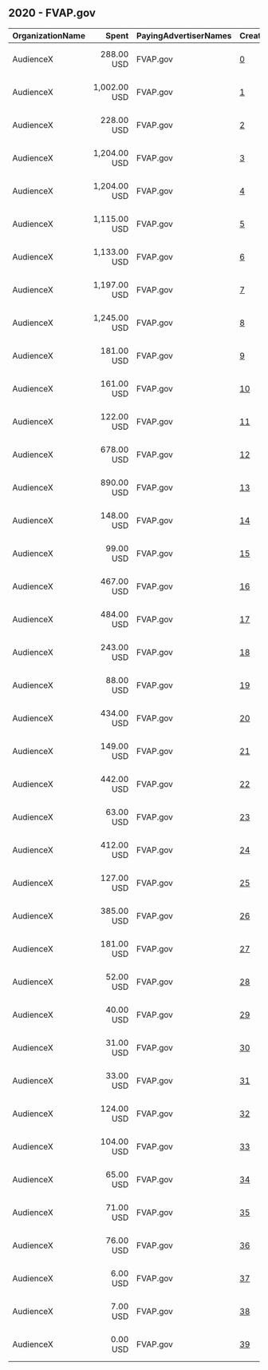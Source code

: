 ## 2020 - FVAP.gov 
|OrganizationName|Spent|PayingAdvertiserNames|CreativeUrls|Impressions|Genders|AgeBrackets|CountryCodes|BillingAddresses|CandidateBallotInformation|
|:---|---:|:---|:---|---:|:---|:---|:---|:---|:---|
|AudienceX|288.00 USD|FVAP.gov|[0](https://www.snap.com/political-ads/asset/120265b2680ed7291dfb8eac5105e626e9a6f71b93b1e2d71b401775cf77e989?mediaType=mp4)|811,483||18+|united states|"13468 Beach Ave,Los Angeles,90292,US"||
|AudienceX|1,002.00 USD|FVAP.gov|[1](https://www.snap.com/political-ads/asset/44d332d07bb13d5e2e688d2a638078994e46a7ce50fe19101b033e1a4c7502cc?mediaType=mp4)|663,340|||united states|"13468 Beach Ave,Los Angeles,90292,US"||
|AudienceX|228.00 USD|FVAP.gov|[2](https://www.snap.com/political-ads/asset/922a09121c76b7688e77ff8d90dd5612661b74351a66557a2bc86b775288dc8b?mediaType=mp4)|483,070||18+|united states|"13468 Beach Ave,Los Angeles,90292,US"||
|AudienceX|1,204.00 USD|FVAP.gov|[3](https://www.snap.com/political-ads/asset/c6a8ab3250588ae8b23a4f0b825412f11daf7d3b77e2cfa62ab35127e79981f2?mediaType=mp4)|478,053||18+|united states|"13468 Beach Ave,Los Angeles,90292,US"||
|AudienceX|1,204.00 USD|FVAP.gov|[4](https://www.snap.com/political-ads/asset/4d5e082a8c6ee3c7954f66501f0aeecc55326572874473efe9156f7d380049be?mediaType=mp4)|405,781||18+|united states|"13468 Beach Ave,Los Angeles,90292,US"||
|AudienceX|1,115.00 USD|FVAP.gov|[5](https://www.snap.com/political-ads/asset/2ff3068c97d175596b056ee9e06bdb6e955972e36458d936d267f1d78e3b07d4?mediaType=mp4)|394,927||18+|united states|"13468 Beach Ave,Los Angeles,90292,US"||
|AudienceX|1,133.00 USD|FVAP.gov|[6](https://www.snap.com/political-ads/asset/a797ed4457bd9b16f98693e836124de7a1bded96df696d14bd2a789440fba680?mediaType=mp4)|389,973||18+|united states|"13468 Beach Ave,Los Angeles,90292,US"||
|AudienceX|1,197.00 USD|FVAP.gov|[7](https://www.snap.com/political-ads/asset/8986f5e4098c5bf812d2c41de356ebb69b9dc2bf02f35a3c63c9bb5a44260d55?mediaType=mp4)|342,823||18+|united states|"13468 Beach Ave,Los Angeles,90292,US"||
|AudienceX|1,245.00 USD|FVAP.gov|[8](https://www.snap.com/political-ads/asset/5715a76f87a0c3fa07b5ee4d0cd8d1460b44b2f7d2eadfed4f4b4b6f358bb3ec?mediaType=mp4)|332,241||18+|united states|"13468 Beach Ave,Los Angeles,90292,US"||
|AudienceX|181.00 USD|FVAP.gov|[9](https://www.snap.com/political-ads/asset/93bad6125b60bf025010b59d8811c0f4188f18fcd14e6abbc83b018aebb286cd?mediaType=mp4)|328,621||18+|united states|"13468 Beach Ave,Los Angeles,90292,US"||
|AudienceX|161.00 USD|FVAP.gov|[10](https://www.snap.com/political-ads/asset/5f0de4bed75e875b2848ab6a50ac1e8100df65f909dd2f4d5314f87b2f0d1b53?mediaType=mp4)|263,482||18+|united states|"13468 Beach Ave,Los Angeles,90292,US"||
|AudienceX|122.00 USD|FVAP.gov|[11](https://www.snap.com/political-ads/asset/ae00b667d0a3583b14b76582fa2b888b0df33174b849963ce47420ade10929bf?mediaType=mp4)|251,463||18+|united states|"13468 Beach Ave,Los Angeles,90292,US"||
|AudienceX|678.00 USD|FVAP.gov|[12](https://www.snap.com/political-ads/asset/47f811498448b89a0037258e896458d973c93f5e13b5b5929ef6899b97cc6daa?mediaType=mp4)|226,041||18+|united states|"13468 Beach Ave,Los Angeles,90292,US"||
|AudienceX|890.00 USD|FVAP.gov|[13](https://www.snap.com/political-ads/asset/b944a4227698860af0cc7c655257a0348cedac3cb6d681232b0f2004a7818aee?mediaType=mp4)|218,477||18+|united states|"13468 Beach Ave,Los Angeles,90292,US"||
|AudienceX|148.00 USD|FVAP.gov|[14](https://www.snap.com/political-ads/asset/7d6777ef7bd012737de26a43eed57946a7c8219956f1a337cf19a65182beab58?mediaType=mp4)|212,299||18+|united states|"13468 Beach Ave,Los Angeles,90292,US"||
|AudienceX|99.00 USD|FVAP.gov|[15](https://www.snap.com/political-ads/asset/0526e7205f0225d08d5865f5ee24d81676823133630407866d3abe36d1927057?mediaType=mp4)|194,132||18+|united states|"13468 Beach Ave,Los Angeles,90292,US"||
|AudienceX|467.00 USD|FVAP.gov|[16](https://www.snap.com/political-ads/asset/a797ed4457bd9b16f98693e836124de7a1bded96df696d14bd2a789440fba680?mediaType=mp4)|190,748||18+|united states|"13468 Beach Ave,Los Angeles,90292,US"||
|AudienceX|484.00 USD|FVAP.gov|[17](https://www.snap.com/political-ads/asset/2ff3068c97d175596b056ee9e06bdb6e955972e36458d936d267f1d78e3b07d4?mediaType=mp4)|182,275||18+|united states|"13468 Beach Ave,Los Angeles,90292,US"||
|AudienceX|243.00 USD|FVAP.gov|[18](https://www.snap.com/political-ads/asset/9c2ea382581c58890f64404b2dcb334e32c42e10de731e72cacb6227e80896a2?mediaType=mp4)|152,107|||united states|"13468 Beach Ave,Los Angeles,90292,US"||
|AudienceX|88.00 USD|FVAP.gov|[19](https://www.snap.com/political-ads/asset/b5e3353992738556859d5f89d7d595b23ae24a1d182fecd8623b593047b7a8c9?mediaType=mp4)|151,419||18+|united states|"13468 Beach Ave,Los Angeles,90292,US"||
|AudienceX|434.00 USD|FVAP.gov|[20](https://www.snap.com/political-ads/asset/8986f5e4098c5bf812d2c41de356ebb69b9dc2bf02f35a3c63c9bb5a44260d55?mediaType=mp4)|146,631||18+|united states|"13468 Beach Ave,Los Angeles,90292,US"||
|AudienceX|149.00 USD|FVAP.gov|[21](https://www.snap.com/political-ads/asset/44d332d07bb13d5e2e688d2a638078994e46a7ce50fe19101b033e1a4c7502cc?mediaType=mp4)|133,050|||united states|"13468 Beach Ave,Los Angeles,90292,US"||
|AudienceX|442.00 USD|FVAP.gov|[22](https://www.snap.com/political-ads/asset/c10a63f339fd05fb5a7206c8f85545297d914119d1eacbd40e37f7d11e35261d?mediaType=mp4)|130,388||18+|united states|"13468 Beach Ave,Los Angeles,90292,US"||
|AudienceX|63.00 USD|FVAP.gov|[23](https://www.snap.com/political-ads/asset/7ca615c3945eccdfecad7dcb4cb3f3b4552c7dc6d5e43b87e5caddefee0f6894?mediaType=mp4)|117,863||18+|united states|"13468 Beach Ave,Los Angeles,90292,US"||
|AudienceX|412.00 USD|FVAP.gov|[24](https://www.snap.com/political-ads/asset/c6a8ab3250588ae8b23a4f0b825412f11daf7d3b77e2cfa62ab35127e79981f2?mediaType=mp4)|117,221||18+|united states|"13468 Beach Ave,Los Angeles,90292,US"||
|AudienceX|127.00 USD|FVAP.gov|[25](https://www.snap.com/political-ads/asset/9c2ea382581c58890f64404b2dcb334e32c42e10de731e72cacb6227e80896a2?mediaType=mp4)|108,197|||united states|"13468 Beach Ave,Los Angeles,90292,US"||
|AudienceX|385.00 USD|FVAP.gov|[26](https://www.snap.com/political-ads/asset/5715a76f87a0c3fa07b5ee4d0cd8d1460b44b2f7d2eadfed4f4b4b6f358bb3ec?mediaType=mp4)|103,354||18+|united states|"13468 Beach Ave,Los Angeles,90292,US"||
|AudienceX|181.00 USD|FVAP.gov|[27](https://www.snap.com/political-ads/asset/69ea451eff327a9013ad23a488917d530f7a71cc5cc17757d6fdc9e7e09143ce?mediaType=mp4)|74,155||18+|united states|"13468 Beach Ave,Los Angeles,90292,US"||
|AudienceX|52.00 USD|FVAP.gov|[28](https://www.snap.com/political-ads/asset/936167036e2d762b75573e977833d9cdddd1a875178df30ccbe57632830cae18?mediaType=mp4)|72,214||18+|united states|"13468 Beach Ave,Los Angeles,90292,US"||
|AudienceX|40.00 USD|FVAP.gov|[29](https://www.snap.com/political-ads/asset/19a2f9272565f47163bd9855a43759724777682af7378f4776ce6c987bfe6f2f?mediaType=mp4)|65,217||18+|united states|"13468 Beach Ave,Los Angeles,90292,US"||
|AudienceX|31.00 USD|FVAP.gov|[30](https://www.snap.com/political-ads/asset/f20526d181b9c70d95b11e54aaf03a2680207996464da14f2d8d3c67e6c1adcc?mediaType=mp4)|52,315||18+|united states|"13468 Beach Ave,Los Angeles,90292,US"||
|AudienceX|33.00 USD|FVAP.gov|[31](https://www.snap.com/political-ads/asset/bfd0a9fff403b2291e4394c69bd03b7b88d51902085ed57d028039b0598c5b8f?mediaType=mp4)|44,768||18+|united states|"13468 Beach Ave,Los Angeles,90292,US"||
|AudienceX|124.00 USD|FVAP.gov|[32](https://www.snap.com/political-ads/asset/200c602c29d52f9ba0db56535a3a15c6f468c3213ea04874a3399c3ab992501a?mediaType=mp4)|40,566||18+|united states|"13468 Beach Ave,Los Angeles,90292,US"||
|AudienceX|104.00 USD|FVAP.gov|[33](https://www.snap.com/political-ads/asset/9396896b661c6c439dc068de6247b8082dbddb0b2280d36da107d5820b361a28?mediaType=mp4)|34,036||18+|united states|"13468 Beach Ave,Los Angeles,90292,US"||
|AudienceX|65.00 USD|FVAP.gov|[34](https://www.snap.com/political-ads/asset/df2f395d886a2aa623fbc20dfffdda398fab732778e505268fb71c2f8537d161?mediaType=mp4)|32,135||18+|united states|"13468 Beach Ave,Los Angeles,90292,US"||
|AudienceX|71.00 USD|FVAP.gov|[35](https://www.snap.com/political-ads/asset/ba2d0053179a24af4163b13e58c784d22f744bff55f0622a08ac180c366ff97b?mediaType=mp4)|31,261||18+|united states|"13468 Beach Ave,Los Angeles,90292,US"||
|AudienceX|76.00 USD|FVAP.gov|[36](https://www.snap.com/political-ads/asset/45486bff9383c4a3cd2081e3e2e27b6165520c621c61ed54adb5fe26db6fda52?mediaType=mp4)|26,807||18+|united states|"13468 Beach Ave,Los Angeles,90292,US"||
|AudienceX|6.00 USD|FVAP.gov|[37](https://www.snap.com/political-ads/asset/ec7fec23fbc0242fbd84ee61da33a98ac8df11f6d74a79d033af6fc5cf968283?mediaType=mp4)|14,974||18+|united states|"13468 Beach Ave,Los Angeles,90292,US"||
|AudienceX|7.00 USD|FVAP.gov|[38](https://www.snap.com/political-ads/asset/9889430f1c69367034d119940aee0b432a38cb6f389032ac5a4d42973cf99a16?mediaType=mp4)|12,949||18+|united states|"13468 Beach Ave,Los Angeles,90292,US"||
|AudienceX|0.00 USD|FVAP.gov|[39](https://www.snap.com/political-ads/asset/e7a14876bb8bde9ad3fc02ddf1456846f068538f9cb2b7c337956ca1e8cdcf72?mediaType=mp4)|204||18+|united states|"13468 Beach Ave,Los Angeles,90292,US"||
